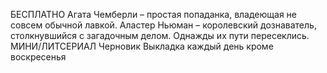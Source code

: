 <!--2025-09-19 23:52:11--><!--pdate:-->
БЕСПЛАТНО
        Агата Чемберли – простая попаданка, владеющая не совсем обычной лавкой. 
        Аластер Ньюман – королевский дознаватель, столкнувшийся с загадочным делом. 
        Однажды их пути пересеклись. 
        МИНИ/ЛИТСЕРИАЛ
        Черновик
        Выкладка каждый день кроме воскресенья